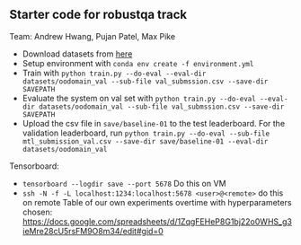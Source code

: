 ## Starter code for robustqa track
Team: Andrew Hwang, Pujan Patel, Max Pike
- Download datasets from [here](https://drive.google.com/file/d/1Fv2d30hY-2niU7t61ktnMsi_HUXS6-Qx/view?usp=sharing)
- Setup environment with `conda env create -f environment.yml`
- Train with `python train.py --do-eval --eval-dir datasets/oodomain_val --sub-file val_submssion.csv --save-dir SAVEPATH`
- Evaluate the system on val set with `python train.py --do-eval --eval-dir datasets/oodomain_val --sub-file val_submssion.csv --save-dir SAVEPATH`
- Upload the csv file in `save/baseline-01` to the test leaderboard. For the validation leaderboard, run `python train.py --do-eval --sub-file mtl_submission_val.csv --save-dir save/baseline-01 --eval-dir datasets/oodomain_val`

Tensorboard:
- `tensorboard --logdir save --port 5678` Do this on VM
- `ssh -N -f -L localhost:1234:localhost:5678 <user>@<remote>` do this on remote
Table of our own experiments overtime with hyperparameters chosen: 
https://docs.google.com/spreadsheets/d/1ZqgFEHeP8G1bj22o0WHS_g3ieMre28cU5rsFM9O8m34/edit#gid=0
